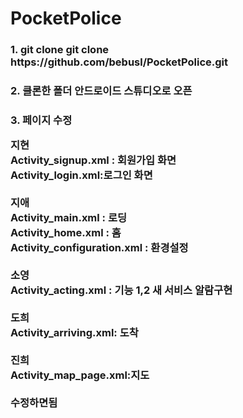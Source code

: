 # PocketPolice

<h3> 1. git clone git clone https://github.com/bebusl/PocketPolice.git</h2>
<h3> 2. 클론한 폴더 안드로이드 스튜디오로 오픈</h2>
<h3> 3. 페이지 수정
<p>지현<br>
Activity_signup.xml : 회원가입 화면<br>
Activity_login.xml:로그인 화면<br>
<br>
지애<br>
Activity_main.xml : 로딩<br>
Activity_home.xml : 홈<br>
Activity_configuration.xml : 환경설정 <br>
<br>
소영<br>
Activity_acting.xml : 기능 1,2 새 서비스 알람구현<br>
<br>
도희<br>
Activity_arriving.xml: 도착<br>
<br>
진희<br>
Activity_map_page.xml:지도<br>
<br>
수정하면됨</p>
</h2>
